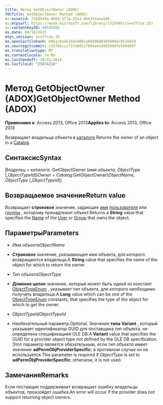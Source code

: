 ```yaml
---
title: Метод GetObjectOwner (ADOX)
TOCTitle: GetObjectOwner Method (ADOX)
ms:assetid: 716dd49a-8663-3f7a-32a3-0be353aea506
ms:mtpsurl: https://msdn.microsoft.com/library/JJ249451(v=office.15)
ms:contentKeyID: 48545585
ms.date: 09/18/2015
mtps_version: v=office.15
ms.openlocfilehash: 6961cb1de192e480ca68d9688105600ac85c69c9
ms.sourcegitcommit: c557bbcccf37a6011f89aae1ddd399dfe549d087
ms.translationtype: MT
ms.contentlocale: ru-RU
ms.lasthandoff: 10/31/2018
ms.locfileid: "25874218"
---
```

# <a name="getobjectowner-method-adox"></a><span data-ttu-id="d442b-102">Метод GetObjectOwner (ADOX)</span><span class="sxs-lookup"><span data-stu-id="d442b-102">GetObjectOwner Method (ADOX)</span></span>


<span data-ttu-id="d442b-103">**Применимо к**: Access 2013, Office 2013</span><span class="sxs-lookup"><span data-stu-id="d442b-103">**Applies to**: Access 2013, Office 2013</span></span>


<span data-ttu-id="d442b-104">Возвращает владельца объекта в [каталоге](catalog-object-adox.md).</span><span class="sxs-lookup"><span data-stu-id="d442b-104">Returns the owner of an object in a [Catalog](catalog-object-adox.md).</span></span>

## <a name="syntax"></a><span data-ttu-id="d442b-105">Синтаксис</span><span class="sxs-lookup"><span data-stu-id="d442b-105">Syntax</span></span>

<span data-ttu-id="d442b-106">*Владелец* = *каталога*. GetObjectOwner (*имя объекта*, *ObjectType* \[,*ObjectTypeId*\])</span><span class="sxs-lookup"><span data-stu-id="d442b-106">*Owner* = *Catalog*.GetObjectOwner(*ObjectName*, *ObjectType* \[,*ObjectTypeId*\])</span></span>

## <a name="return-value"></a><span data-ttu-id="d442b-107">Возвращаемое значение</span><span class="sxs-lookup"><span data-stu-id="d442b-107">Return value</span></span>

<span data-ttu-id="d442b-108">Возвращает **строковое** значение, задающее [имя](name-property-adox.md) [пользователя](user-object-adox.md) или [группы](group-object-adox.md) , которому принадлежит объект.</span><span class="sxs-lookup"><span data-stu-id="d442b-108">Returns a **String** value that specifies the [Name](name-property-adox.md) of the [User](user-object-adox.md) or [Group](group-object-adox.md) that owns the object.</span></span>

## <a name="parameters"></a><span data-ttu-id="d442b-109">Параметры</span><span class="sxs-lookup"><span data-stu-id="d442b-109">Parameters</span></span>

  - <span data-ttu-id="d442b-110">*Имя объекта*</span><span class="sxs-lookup"><span data-stu-id="d442b-110">*ObjectName*</span></span>

  - <span data-ttu-id="d442b-111">**Строковое** значение, указывающее имя объекта, для которого возвращаются владельца.</span><span class="sxs-lookup"><span data-stu-id="d442b-111">A **String** value that specifies the name of the object for which to return the owner.</span></span>

  - <span data-ttu-id="d442b-112">*Тип объекта*</span><span class="sxs-lookup"><span data-stu-id="d442b-112">*ObjectType*</span></span>

  - <span data-ttu-id="d442b-113">**Длинное целое** значение, который может быть одной из констант [ObjectTypeEnum](objecttypeenum.md) , указывает тип объекта, для которого необходимо получить владельца.</span><span class="sxs-lookup"><span data-stu-id="d442b-113">A **Long** value which can be one of the [ObjectTypeEnum](objecttypeenum.md) constants, that specifies the type of the object for which to get the owner.</span></span>

  - <span data-ttu-id="d442b-114">*ObjectTypeId*</span><span class="sxs-lookup"><span data-stu-id="d442b-114">*ObjectTypeId*</span></span>

  - <span data-ttu-id="d442b-115">Необязательный параметр.</span><span class="sxs-lookup"><span data-stu-id="d442b-115">Optional.</span></span> <span data-ttu-id="d442b-116">Значение **типа Variant** , который указывает идентификатор GUID для поставщика тип объекта, не определена спецификацией OLE DB.</span><span class="sxs-lookup"><span data-stu-id="d442b-116">A **Variant** value that specifies the GUID for a provider object type not defined by the OLE DB specification.</span></span> <span data-ttu-id="d442b-117">Этот параметр является обязательным, если *тип объекта* имеет значение **adPermObjProviderSpecific**; в противном случае он не используется.</span><span class="sxs-lookup"><span data-stu-id="d442b-117">This parameter is required if *ObjectType* is set to **adPermObjProviderSpecific**; otherwise, it is not used.</span></span>

## <a name="remarks"></a><span data-ttu-id="d442b-118">Замечания</span><span class="sxs-lookup"><span data-stu-id="d442b-118">Remarks</span></span>

<span data-ttu-id="d442b-119">Если поставщик поддерживает возвращает ошибку владельцы объектов, произойдет ошибка.</span><span class="sxs-lookup"><span data-stu-id="d442b-119">An error will occur if the provider does not support returning object owners.</span></span>

